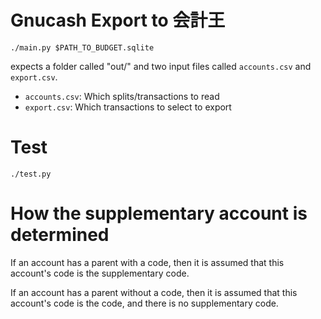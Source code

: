 # Gnucash Export to 会計王

```
./main.py $PATH_TO_BUDGET.sqlite
```

expects a folder called "out/" and two input files called `accounts.csv` and `export.csv`.

- `accounts.csv`: Which splits/transactions to read
- `export.csv`: Which transactions to select to export

# Test

```
./test.py
```

# How the supplementary account is determined

If an account has a parent with a code, then it is assumed that this account's
code is the supplementary code.

If an account has a parent without a code, then it is assumed that this
account's code is the code, and there is no supplementary code.
